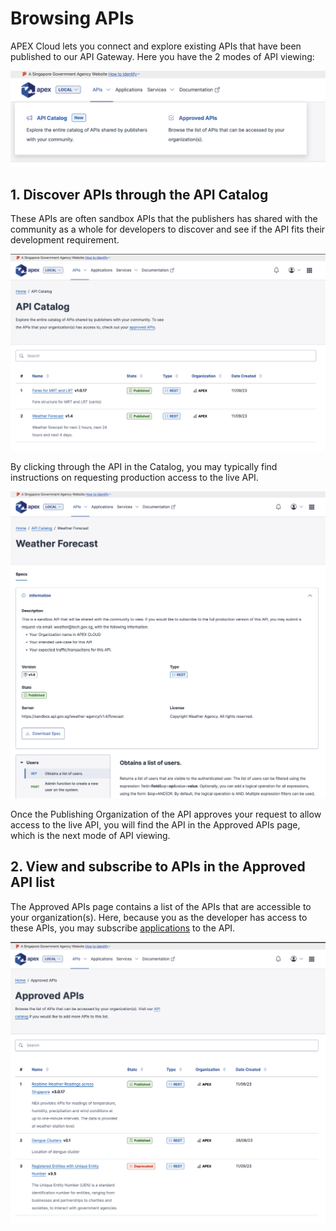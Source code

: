 # Browsing APIs

APEX Cloud lets you connect and explore existing APIs that have been published to our API Gateway. Here you have the 2 modes of API viewing:

![Image](_assets/browse-1.png)

## 1. Discover APIs through the API Catalog

These APIs are often sandbox APIs that the publishers has shared with the community as a whole for developers to discover and see if the API fits their development requirement.

![Image](_assets/catalog-1.png)

By clicking through the API in the Catalog, you may typically find instructions on requesting production access to the live API.

![Image](_assets/catalog-2.png)

Once the Publishing Organization of the API approves your request to allow access to the live API, you will find the API in the Approved APIs page, which is the next mode of API viewing.

## 2. View and subscribe to APIs in the Approved API list

The Approved APIs page contains a list of the APIs that are accessible to your organization(s). Here, because you as the developer has access to these APIs, you may subscribe [applications](/sections/consuming/introduction.md) to the API.

![Image](_assets/approved-1.png)
